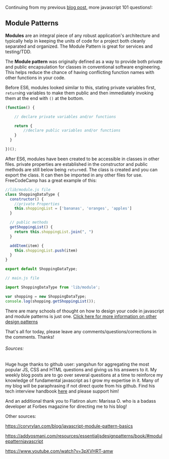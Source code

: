 Continuing from my previous [blog post]("https://dev.to/danvyle/javascript-fundamentals-101-cont-d-3nh"), more javascript 101 questions!:



## Module Patterns

**Modules** are an integral piece of any robust application's architecture and typically help in keeping the units of code for a project both cleanly separated and organized. The Module Pattern is great for services and testing/TDD.

The **Module pattern** was originally defined as a way to provide both private and public encapsulation for classes in conventional software engineering. This helps reduce the chance of having conflicting function names with other functions in your code.

Before ES6, modules looked similar to this, stating private variables first, `return`ing variables to make them public and then immediately invoking them at the end with `()` at the bottom.

```javascript
(function() {

    // declare private variables and/or functions

    return {
        //declare public variables and/or functions
    }
  }

})();
```

After ES6, modules have been created to be accessible in classes in other files. private properties are established in the constructor and public methods are still below being `return`ed. The class is created and you can export the class. It can then be imported in any other files for use. FreeCodeCamp has a great example of this:

```javascript
//lib/module.js file
class ShoppingDataType {
  constructor() {
    //private Properties
    this.shoppingList = ['bananas', 'oranges', 'apples']
  }

  // public methods
  getShoppingList() {
    return this.shoppingList.join(", ")
  }

  addItem(item) {
    this.shoppingList.push(item)
  }
}

export default ShoppingDataType;

// main.js file

import ShoppingDataType from 'lib/module';

var shopping = new ShoppingDataType;
console.log(shopping.getShoppingList());
```

There are many schools of thought on how to design your code in javascript and module patterns is just one. [Click here for more information on other design patterns]("https://addyosmani.com/resources/essentialjsdesignpatterns/book/#designpatternsjavascript")




That's all for today, please leave any comments/questions/corrections in the comments. Thanks!

###### Sources:
Huge huge thanks to github user: yangshun for aggregating the most popular JS, CSS and HTML questions and giving us his answers to it. My weekly blog posts are to go over several questions at a time to reinforce my knowledge of fundamental javascript as I grow my expertise in it. Many of my blog will be paraphrasing if not direct quote from his github. Find his tech interview handbook [here]("https://github.com/yangshun/front-end-interview-handbook/blob/master/questions/javascript-questions.md#whats-the-difference-between-call-and-apply") and please support him!

And an additional thank you to Flatiron alum: Marissa O. who is a badass developer at Forbes magazine for directing me to his blog!

Other sources:

https://coryrylan.com/blog/javascript-module-pattern-basics

https://addyosmani.com/resources/essentialjsdesignpatterns/book/#modulepatternjavascript

https://www.youtube.com/watch?v=3pXVHRT-amw

